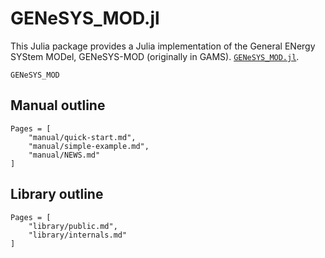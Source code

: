 # GENeSYS_MOD.jl

This Julia package provides a Julia implementation of the General ENergy SYStem MODel,  GENeSYS-MOD (originally in GAMS). [`GENeSYS_MOD.jl`](https://github.com/GENeSYS-MOD/GENeSYS_MOD.jl).

```@docs
GENeSYS_MOD
```


## Manual outline
```@contents
Pages = [
    "manual/quick-start.md",
    "manual/simple-example.md",
    "manual/NEWS.md"
]
```

## Library outline
```@contents
Pages = [
    "library/public.md",
    "library/internals.md"
]
```